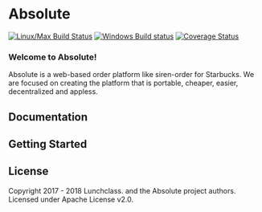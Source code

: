 Absolute
=============

[![Linux/Max Build Status](https://travis-ci.org/lunchclass/absolute.svg?branch=master)](https://travis-ci.org/lunchclass/absolute/branches)
[![Windows Build status](https://ci.appveyor.com/api/projects/status/pmac6fwbclavu8n0/branch/master?svg=true)](https://ci.appveyor.com/project/romandev/absolute/branch/master)
[![Coverage Status](https://coveralls.io/repos/github/romandev/absolute/badge.svg?branch=master)](https://coveralls.io/github/romandev/absolute?branch=master)

### Welcome to Absolute!

Absolute is a web-based order platform like siren-order for Starbucks.
We are focused on creating the platform that is portable, cheaper, easier,
decentralized and appless.

## Documentation

## Getting Started

## License
Copyright 2017 - 2018 Lunchclass. and the Absolute project authors. Licensed under Apache License v2.0.
